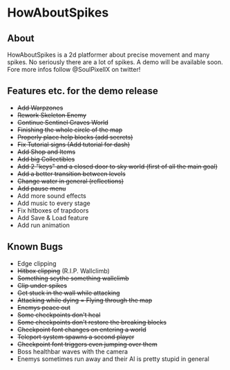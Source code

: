 # HowAboutSpikes

## About
HowAboutSpikes is a 2d platformer about precise movement and many spikes. No seriously there are a lot of spikes.
A demo will be available soon. Fore more infos follow @SoulPixelIX on twitter!

## Features etc. for the demo release
- ~~Add Warpzones~~
- ~~Rework Skeleton Enemy~~
- ~~Continue Sentinel Graves World~~
- ~~Finishing the whole circle of the map~~
- ~~Properly place help blocks (add secrets)~~
- ~~Fix Tutorial signs (Add tutorial for dash)~~
- ~~Add Shop and Items~~
- ~~Add big Collectibles~~
- ~~Add 2 "keys" and a closed door to sky world (first of all the main goal)~~
- ~~Add a better transition between levels~~
- ~~Change water in general (reflections)~~
- ~~Add pause menu~~
- Add more sound effects
- Add music to every stage
- Fix hitboxes of trapdoors
- Add Save & Load feature
- Add run animation

## Known Bugs
- Edge clipping
- ~~Hitbox clipping~~ (R.I.P. Wallclimb)
- ~~Something scythe something wallclimb~~
- ~~Clip under spikes~~
- ~~Get stuck in the wall while attacking~~
- ~~Attacking while dying = Flying through the map~~
- ~~Enemys peace out~~
- ~~Some checkpoints don't heal~~
- ~~Some checkpoints don't restore the breaking blocks~~
- ~~Checkpoint font changes on entering a world~~
- ~~Teleport system spawns a second player~~
- ~~Checkpoint font triggers even jumping over them~~
- Boss healthbar waves with the camera
- Enemys sometimes run away and their AI is pretty stupid in general
